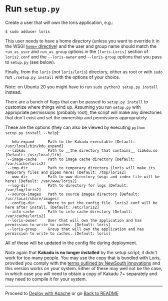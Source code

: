 Run `setup.py`
==============

Create a user that will own the loris application, e.g.:

```
$ sudo adduser loris
```

This user needs to have a home directory (unless you want to override it in the WSGI [`home=` directive](https://code.google.com/p/modwsgi/wiki/ConfigurationDirectives#WSGIDaemonProcess)) and the user and group name should match the `run_as_user` and `run_as_group` options in the `[loris.Loris]` section of `loris2.conf` and the `--loris-owner` and `--loris-group` options that you pass to `setup.py` (see below).

Finally, from the `loris` (not `loris/loris`) directory, either as root or with `sudo` run `./setup.py install` with the options of your choice.

Note: on Ubuntu 20 you might have to run `sudo python3 setup.py install` instead.

There are a bunch of flags that can be passed to `setup.py install` to customize where things wind up. Assuming you run `setup.py` with appropriate permissions (probably root), the script will make any directories that don't exist and set the ownership and permissions appropriately.

These are the options (they can also be viewed by executing `python setup.py install --help`):

```
 --kdu-expand      Path to the Kakadu executable [Default: /usr/local/bin/kdu_expand]
 --libkdu          Path to __the directory that contains__ libkdu.so [Default: /usr/local/lib]
 --image-cache     Path to image cache directory [Default: /var/cache/loris2]
 --tmp-dir         Path to temporary directory (loris will make its temporary files and pipes here) [Default: /tmp/loris2]
 --www-dir         Path to www directory (wsgi and index file will be here) [Default: /var/www/loris2]
 --log-dir         Path to directory for logs [Default: /var/log/loris2]
 --source-images   Path to source images directory [Default: /usr/local/share/images]
 --config-dir      Where to put the config file. loris2.conf will be here after install. [Default: /etc/loris2]
 --info-cache      Path to info cache directory [Default: /var/cache/loris2]
 --loris-owner     User that will own the application and has permission to write to caches. [Default: loris]
 --loris-group     Group that will own the application and has permission to write to caches. [Default: loris]
```

All of these will be updated in the config file during deployment.

Note again that __Kakadu is no longer installed__ by the setup script; it didn't work for too many people. You may use the copy that is bundled with Loris, provided you comply with the [terms outlined by NewSouth Innovations](http://www.kakadusoftware.com/index.php?option=com_content&task=view&id=26&Itemid=22) and this version works on your system. Either of these may well not be the case, in which case you will need to obtain a copy of Kakadu 7+ separately and may need to compile it for your system.


* * *

Proceed to [Deploy with Apache](apache.md) or go [Back to README](../README.md)
